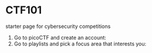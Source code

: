 # CTF101
starter page for cybersecurity competitions

1. Go to picoCTF and create an account: [](https://picoctf.org)
2. Go to playlists and pick a focus area that interests you: [](https://play.picoctf.org/playlists)
